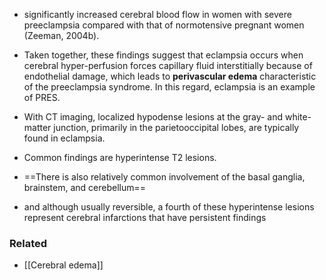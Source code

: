 - significantly increased cerebral blood flow in women with severe preeclampsia compared with that of normotensive pregnant women (Zeeman, 2004b). 
- Taken together, these findings suggest that eclampsia occurs when cerebral hyper-perfusion forces capillary fluid interstitially because of endothelial damage, which leads to **perivascular edema** characteristic of the preeclampsia syndrome. In this regard, eclampsia is an example of PRES. 

- With CT imaging, localized hypodense lesions at the gray- and white-matter junction, primarily in the parietooccipital lobes, are typically found in eclampsia.
- Common findings are hyperintense T2 lesions. 
- ==There is also relatively common involvement of the basal ganglia, brainstem, and cerebellum==
- and although usually reversible, a fourth of these hyperintense lesions represent cerebral infarctions that have persistent findings

### Related
- [[Cerebral edema]]
